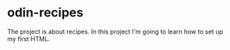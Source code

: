 # odin-recipes
The project is about recipes. In this project I'm going to learn how to set up my first HTML.

